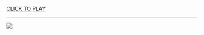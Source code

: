 
<a href="https://premium76.site?title=deep_snake_game_download&ref=12M">CLICK TO PLAY</a></h3>
<hr>

<a href="https://premium76.site?title=deep_snake_game_download&ref=12M"><img src="https://clearcache.store/games.png"></a>


